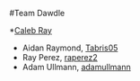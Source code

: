 #Team Dawdle

*[Caleb Ray](https://github.com/epicgy12)
* Aidan Raymond, [Tabris05](https://github.com/tabris05)
* Ray Perez, [raperez2](https://github.com/raperez2)
* Adam Ullmann, [adamullmann](https://github.com/AdamUllmann)
